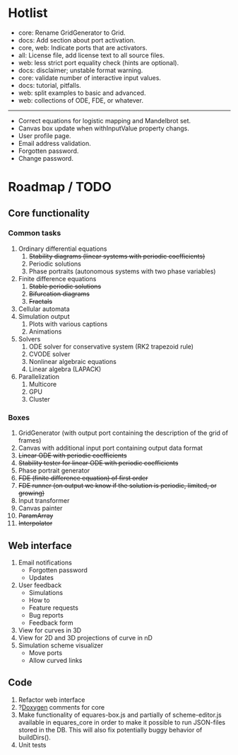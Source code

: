 # Hotlist
* core: Rename GridGenerator to Grid.
* docs: Add section about port activation.
* core, web: Indicate ports that are activators.
* all: License file, add license text to all source files.
* web: less strict port equality check (hints are optional).
* docs: disclaimer; unstable format warning.
* core: validate number of interactive input values.
* docs: tutorial, pitfalls.
* web: split examples to basic and advanced.
* web: collections of ODE, FDE, or whatever.
---
* Correct equations for logistic mapping and Mandelbrot set.
* Canvas box update when withInputValue property changs.
* User profile page.
* Email address validation.
* Forgotten password.
* Change password.

# Roadmap / TODO

## Core functionality
### Common tasks
1. Ordinary differential equations
   1. ~~Stability diagrams (linear systems with periodic coefficients)~~
   2. Periodic solutions
   3. Phase portraits (autonomous systems with two phase variables)
2. Finite difference equations
   1. ~~Stable periodic solutions~~
   2. ~~Bifurcation diagrams~~
   3. ~~Fractals~~
3. Cellular automata
4. Simulation output
   1. Plots with various captions
   2. Animations
5. Solvers
   1. ODE solver for conservative system (RK2 trapezoid rule)
   2. CVODE solver
   3. Nonlinear algebraic equations
   4. Linear algebra (LAPACK)
6. Parallelization
   1. Multicore
   2. GPU
   3. Cluster

### Boxes
1. GridGenerator (with output port containing the description of the grid of frames)
2. Canvas with additional input port containing output data format
3. ~~Linear ODE with periodic coefficients~~
4. ~~Stability tester for linear ODE with periodic coefficients~~
5. Phase portrait generator
6. ~~FDE (finite difference equation) of first order~~
7. ~~FDE runner (on output we know if the solution is periodic, limited, or growing)~~
9. Input transformer
10. Canvas painter
11. ~~ParamArray~~
11. ~~Interpolator~~

## Web interface
1. Email notifications
   * Forgotten password
   * Updates
2. User feedback
   * Simulations
   * How to
   * Feature requests
   * Bug reports
   * Feedback form
3. View for curves in 3D
4. View for 2D and 3D projections of curve in nD
5. Simulation scheme visualizer
   * Move ports
   * Allow curved links

## Code
1. Refactor web interface
2. ?[Doxygen](http://www.doxygen.org) comments for core
3. Make functionality of equares-box.js and partially of scheme-editor.js available in equares_core
   in order to make it possible to run JSON-files stored in the DB. This will also fix potentially
   buggy behavior of buildDirs().
4. Unit tests
